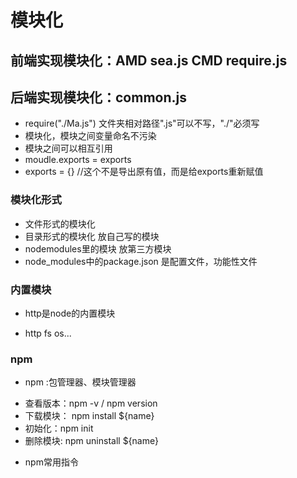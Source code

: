 # 模块化

## 前端实现模块化：AMD sea.js   CMD require.js
## 后端实现模块化：common.js

+ require("./Ma.js") 文件夹相对路径".js"可以不写，"./"必须写
+ 模块化，模块之间变量命名不污染
+ 模块之间可以相互引用
+ moudle.exports = exports
+ exports = {}  //这个不是导出原有值，而是给exports重新赋值


### 模块化形式
+ 文件形式的模块化
+ 目录形式的模块化 放自己写的模块
+ nodemodules里的模块 放第三方模块
+ node_modules中的package.json 是配置文件，功能性文件

### 内置模块
+ http是node的内置模块
- http fs os...

### npm
+ npm :包管理器、模块管理器
- 查看版本：npm -v / npm version
- 下载模块： npm install ${name}
- 初始化：npm init
- 删除模块: npm uninstall ${name}

+ npm常用指令

